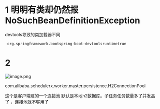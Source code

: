 # 1 明明有类却仍然报NoSuchBeanDefinitionException
devtools导致的类加载器不同
```
 org.springframework.bootspring-boot-devtoolsruntimetrue
```

# 2
![image.png](1625023842177-853c20aa-9561-47d5-b661-8fc956fe1ceb.png)

com.alibaba.schedulerx.worker.master.persistence.H2ConnectionPool

这个是客户端建的一个连接池 默认是本地h2数据库。子任务任务数量多了并发高了 ，连接池就不够用了